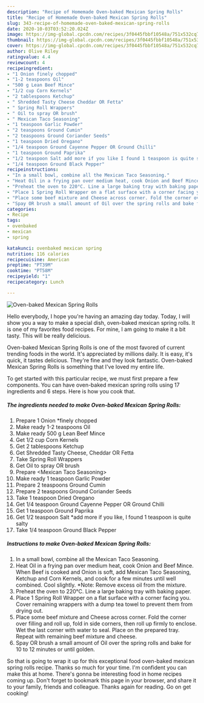 ```yaml
---
description: "Recipe of Homemade Oven-baked Mexican Spring Rolls"
title: "Recipe of Homemade Oven-baked Mexican Spring Rolls"
slug: 343-recipe-of-homemade-oven-baked-mexican-spring-rolls
date: 2020-10-03T03:52:20.024Z
image: https://img-global.cpcdn.com/recipes/3f0445fbbf10548a/751x532cq70/oven-baked-mexican-spring-rolls-recipe-main-photo.jpg
thumbnail: https://img-global.cpcdn.com/recipes/3f0445fbbf10548a/751x532cq70/oven-baked-mexican-spring-rolls-recipe-main-photo.jpg
cover: https://img-global.cpcdn.com/recipes/3f0445fbbf10548a/751x532cq70/oven-baked-mexican-spring-rolls-recipe-main-photo.jpg
author: Olive Riley
ratingvalue: 4.4
reviewcount: 4
recipeingredient:
- "1 Onion finely chopped"
- "1-2 teaspoons Oil"
- "500 g Lean Beef Mince"
- "1/2 cup Corn Kernels"
- "2 tablespoons Ketchup"
- " Shredded Tasty Cheese Cheddar OR Fetta"
- " Spring Roll Wrappers"
- " Oil to spray OR brush"
- " Mexican Taco Seasoning"
- "1 teaspoon Garlic Powder"
- "2 teaspoons Ground Cumin"
- "2 teaspoons Ground Coriander Seeds"
- "1 teaspoon Dried Oregano"
- "1/4 teaspoon Ground Cayenne Pepper OR Ground Chilli"
- "1 teaspoon Ground Paprika"
- "1/2 teaspoon Salt add more if you like I found 1 teaspoon is quite salty"
- "1/4 teaspoon Ground Black Pepper"
recipeinstructions:
- "In a small bowl, combine all the Mexican Taco Seasoning."
- "Heat Oil in a frying pan over medium heat, cook Onion and Beef Mince. When Beef is cooked and Onion is soft, add Mexican Taco Seasoning, Ketchup and Corn Kernels, and cook for a few minutes until well combined. Cool slightly. *Note: Remove excess oil from the mixture."
- "Preheat the oven to 220°C. Line a large baking tray with baking paper."
- "Place 1 Spring Roll Wrapper on a flat surface with a corner facing you. Cover remaining wrappers with a dump tea towel to prevent them from drying out."
- "Place some beef mixture and Cheese across corner. Fold the corner over filling and roll up, fold in side corners, then roll up firmly to enclose. Wet the last corner with water to seal. Place on the prepared tray. Repeat with remaining beef mixture and cheese."
- "Spay OR brush a small amount of Oil over the spring rolls and bake for 10 to 12 minutes or until golden."
categories:
- Recipe
tags:
- ovenbaked
- mexican
- spring

katakunci: ovenbaked mexican spring 
nutrition: 116 calories
recipecuisine: American
preptime: "PT39M"
cooktime: "PT58M"
recipeyield: "1"
recipecategory: Lunch

---
```



![Oven-baked Mexican Spring Rolls](https://img-global.cpcdn.com/recipes/3f0445fbbf10548a/751x532cq70/oven-baked-mexican-spring-rolls-recipe-main-photo.jpg)

Hello everybody, I hope you're having an amazing day today. Today, I will show you a way to make a special dish, oven-baked mexican spring rolls. It is one of my favorites food recipes. For mine, I am going to make it a bit tasty. This will be really delicious.



Oven-baked Mexican Spring Rolls is one of the most favored of current trending foods in the world. It's appreciated by millions daily. It is easy, it's quick, it tastes delicious. They're fine and they look fantastic. Oven-baked Mexican Spring Rolls is something that I've loved my entire life.


To get started with this particular recipe, we must first prepare a few components. You can have oven-baked mexican spring rolls using 17 ingredients and 6 steps. Here is how you cook that.

<!--inarticleads1-->

##### The ingredients needed to make Oven-baked Mexican Spring Rolls:

1. Prepare 1 Onion *finely chopped
1. Make ready 1-2 teaspoons Oil
1. Make ready 500 g Lean Beef Mince
1. Get 1/2 cup Corn Kernels
1. Get 2 tablespoons Ketchup
1. Get  Shredded Tasty Cheese, Cheddar OR Fetta
1. Take  Spring Roll Wrappers
1. Get  Oil to spray OR brush
1. Prepare  &lt;Mexican Taco Seasoning&gt;
1. Make ready 1 teaspoon Garlic Powder
1. Prepare 2 teaspoons Ground Cumin
1. Prepare 2 teaspoons Ground Coriander Seeds
1. Take 1 teaspoon Dried Oregano
1. Get 1/4 teaspoon Ground Cayenne Pepper OR Ground Chilli
1. Get 1 teaspoon Ground Paprika
1. Get 1/2 teaspoon Salt *add more if you like, I found 1 teaspoon is quite salty
1. Take 1/4 teaspoon Ground Black Pepper




<!--inarticleads2-->

##### Instructions to make Oven-baked Mexican Spring Rolls:

1. In a small bowl, combine all the Mexican Taco Seasoning.
1. Heat Oil in a frying pan over medium heat, cook Onion and Beef Mince. When Beef is cooked and Onion is soft, add Mexican Taco Seasoning, Ketchup and Corn Kernels, and cook for a few minutes until well combined. Cool slightly. *Note: Remove excess oil from the mixture.
1. Preheat the oven to 220°C. Line a large baking tray with baking paper.
1. Place 1 Spring Roll Wrapper on a flat surface with a corner facing you. Cover remaining wrappers with a dump tea towel to prevent them from drying out.
1. Place some beef mixture and Cheese across corner. Fold the corner over filling and roll up, fold in side corners, then roll up firmly to enclose. Wet the last corner with water to seal. Place on the prepared tray. Repeat with remaining beef mixture and cheese.
1. Spay OR brush a small amount of Oil over the spring rolls and bake for 10 to 12 minutes or until golden.




So that is going to wrap it up for this exceptional food oven-baked mexican spring rolls recipe. Thanks so much for your time. I'm confident you can make this at home. There's gonna be interesting food in home recipes coming up. Don't forget to bookmark this page in your browser, and share it to your family, friends and colleague. Thanks again for reading. Go on get cooking!
